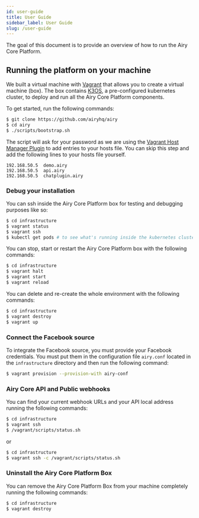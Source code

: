 ```yaml
---
id: user-guide
title: User Guide
sidebar_label: User Guide
slug: /user-guide
---
```


The goal of this document is to provide an overview of how to run the Airy Core
Platform.

## Running the platform on your machine

We built a virtual machine with [Vagrant](https://www.vagrantup.com) that allows
you to create a virtual machine (box). The box contains [K3OS](https://k3os.io/),
a pre-configured kubernetes cluster, to deploy and run all the Airy Core Platform
components.

To get started, run the following commands:

```sh
$ git clone https://github.com/airyhq/airy
$ cd airy
$ ./scripts/bootstrap.sh
```

The script will ask for your password as we are using the [Vagrant Host Manager Plugin](https://github.com/devopsgroup-io/vagrant-hostmanager) to add entries to your hosts file. You can skip this step and add the following lines to your hosts file yourself.

```
192.168.50.5  demo.airy
192.168.50.5  api.airy
192.168.50.5  chatplugin.airy
```


### Debug your installation

You can ssh inside the Airy Core Platform box for testing and debugging purposes
like so:

```sh
$ cd infrastructure
$ vagrant status
$ vagrant ssh
$ kubectl get pods # to see what's running inside the kubernetes cluster
```

You can stop, start or restart the Airy Core Platform box with the following
commands:

```sh
$ cd infrastructure
$ vagrant halt
$ vagrant start
$ vagrant reload
```

You can delete and re-create the whole environment with the following commands:

```sh
$ cd infrastructure
$ vagrant destroy
$ vagrant up
```

### Connect the Facebook source

To integrate the Facebook source, you must provide your Facebook credentials.
You must put them in the configuration file `airy.conf` located in the
`infrastructure` directory and then run the following command:

```sh
$ vagrant provision --provision-with airy-conf
```

### Airy Core API and Public webhooks

You can find your current webhook URLs and your API local address running the
following commands:

```sh
$ cd infrastructure
$ vagrant ssh
$ /vagrant/scripts/status.sh
```
or
```sh
$ cd infrastructure
$ vagrant ssh -c /vagrant/scripts/status.sh
```

### Uninstall the Airy Core Platform Box

You can remove the Airy Core Platform Box from your machine completely running
the following commands:

```sh
$ cd infrastructure
$ vagrant destroy
```
